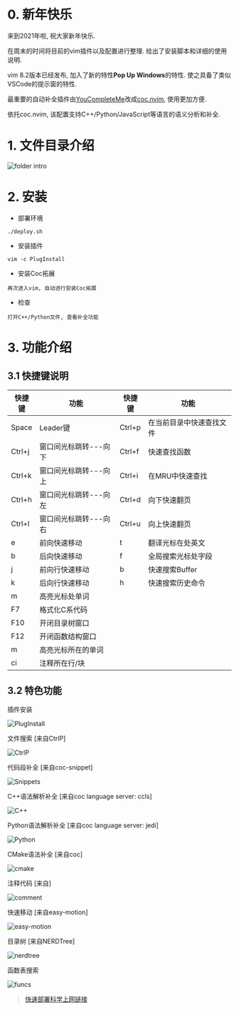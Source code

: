 # 0. 新年快乐

来到2021年啦, 祝大家新年快乐.

在周末的时间将目前的vim插件以及配置进行整理. 给出了安装脚本和详细的使用说明.

vim 8.2版本已经发布, 加入了新的特性**Pop Up Windows**的特性. 使之具备了类似VSCode的提示窗的特性.

最重要的自动补全插件由[YouCompleteMe](https://github.com/ycm-core/YouCompleteMe.git)改成[coc.nvim](https://github.com/neoclide/coc.nvim.git), 使用更加方便. 

依托coc.nvim, 该配置支持C++/Python/JavaScript等语言的语义分析和补全.

# 1. 文件目录介绍

![folder intro](./doc/img/folder.svg)

# 2. 安装

* 部署环境

```
./deploy.sh
```

* 安装插件

```
vim -c PlugInstall
```

* 安装Coc拓展

```
再次进入vim, 自动进行安装Coc拓展
```

* 检查

```
打开C++/Python文件, 查看补全功能
```


# 3. 功能介绍

## 3.1 快捷键说明

| 快捷键 | 功能 | 快捷键 | 功能 | 
| ---- | ---- | ---- | ---- |
| Space | Leader键 | Ctrl+p | 在当前目录中快速查找文件 |
| Ctrl+j | 窗口间光标跳转---向下 | Ctrl+f | 快速查找函数 |
| Ctrl+k | 窗口间光标跳转---向上 | Ctrl+i | 在MRU中快速查找 |
| Ctrl+h | 窗口间光标跳转---向左 | Ctrl+d | 向下快速翻页 |
| Ctrl+l | 窗口间光标跳转---向右 | Ctrl+u | 向上快速翻页 |
| <Space><Space>e | 前向快速移动 | <Space>t | 翻译光标在处英文 |
| <Space><Space>b | 后向快速移动 | <Space>f | 全局搜索光标处字段 |
| <Space><Space>j | 前向行快速移动 | <Space>b | 快速搜索Buffer |
| <Space><Space>k | 后向行快速移动 | <Space>h | 快速搜索历史命令 |
| <Space>m | 高亮光标处单词 | | |
| F7 | 格式化C系代码 | | |
| F10 | 开闭目录树窗口 | | |
| F12 | 开闭函数结构窗口 | | |
| m | 高亮光标所在的单词 | | |
| ci | 注释所在行/块 | | |

## 3.2 特色功能

插件安装

![PlugInstall](doc/img/PlugInstall.gif)

文件搜索 [来自CtrlP]

![CtrlP](doc/img/CtrlP.gif)

代码段补全 [来自coc-snippet]

![Snippets](doc/img/Snippets.gif)

C++语法解析补全 [来自coc language server: ccls]

![C++](doc/img/coc_c++.gif)

Python语法解析补全 [来自coc language server: jedi]

![Python](doc/img/coc_python.gif)

CMake语法补全 [来自coc]

![cmake](doc/img/cmake.gif)


注释代码 [来自]

![comment](doc/img/comment.gif)

快速移动 [来自easy-motion]

![easy-motion](doc/img/easy_motion.gif)

目录树 [来自NERDTree]

![nerdtree](doc/img/nerd_tree.gif)

函数表搜索

![funcs](doc/img/funcs.gif)

> [快速部署科学上网链接](https://邀请01.很有精神.com/auth/register?code=gCCw)
